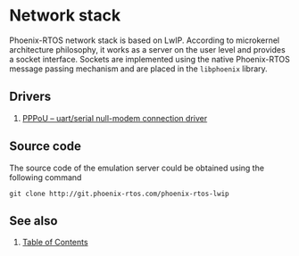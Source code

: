 # Network stack

Phoenix-RTOS network stack is based on LwIP. According to microkernel architecture philosophy, it works as a server on
the user level and provides a socket interface. Sockets are implemented using the native Phoenix-RTOS message passing
mechanism and are placed in the `libphoenix` library.

## Drivers

1. [PPPoU – uart/serial null-modem connection driver](lwip-pppou.md)

## Source code

The source code of the emulation server could be obtained using the following command

```text
git clone http://git.phoenix-rtos.com/phoenix-rtos-lwip
```

## See also

1. [Table of Contents](../README.md)
